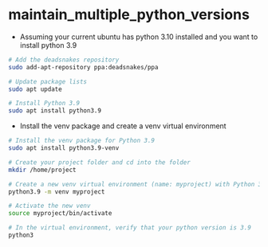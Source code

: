 # maintain_multiple_python_versions

- Assuming your current ubuntu has python 3.10 installed and you want to install python 3.9
```bash
# Add the deadsnakes repository
sudo add-apt-repository ppa:deadsnakes/ppa

# Update package lists
sudo apt update

# Install Python 3.9
sudo apt install python3.9
```

- Install the venv package and create a venv virtual environment
```bash
# Install the venv package for Python 3.9
sudo apt install python3.9-venv

# Create your project folder and cd into the folder 
mkdir /home/project

# Create a new venv virtual environment (name: myproject) with Python 3.9 in it
python3.9 -m venv myproject

# Activate the new venv
source myproject/bin/activate

# In the virtual environment, verify that your python version is 3.9
python3
